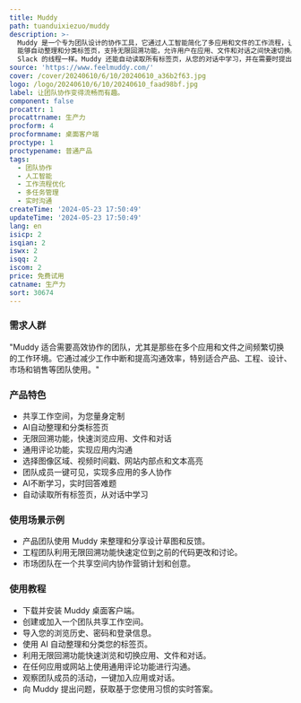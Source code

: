 ```yaml
---
title: Muddy
path: tuanduixiezuo/muddy
description: >-
  Muddy 是一个专为团队设计的协作工具，它通过人工智能简化了多应用和文件的工作流程，让团队成员能够更高效地协作。Muddy
  能够自动整理和分类标签页，支持无限回溯功能，允许用户在应用、文件和对话之间快速切换。此外，它还具有通用评论功能，允许用户在任何地方进行高亮、点击和发送，就像在每个应用和网站上都有
  Slack 的线程一样。Muddy 还能自动读取所有标签页，从您的对话中学习，并在需要时提出后续问题。
source: 'https://www.feelmuddy.com/'
cover: /cover/20240610/6/10/20240610_a36b2f63.jpg
logo: /logo/20240610/6/10/20240610_faad98bf.jpg
label: 让团队协作变得流畅而有趣。
component: false
procattr: 1
procattrname: 生产力
procform: 4
procformname: 桌面客户端
proctype: 1
proctypename: 普通产品
tags:
  - 团队协作
  - 人工智能
  - 工作流程优化
  - 多任务管理
  - 实时沟通
createTime: '2024-05-23 17:50:49'
updateTime: '2024-05-23 17:50:49'
lang: en
isicp: 2
isqian: 2
iswx: 2
isqq: 2
iscom: 2
price: 免费试用
catname: 生产力
sort: 30674
---
```




### 需求人群
"Muddy 适合需要高效协作的团队，尤其是那些在多个应用和文件之间频繁切换的工作环境。它通过减少工作中断和提高沟通效率，特别适合产品、工程、设计、市场和销售等团队使用。"

### 产品特色
* 共享工作空间，为您量身定制
* AI自动整理和分类标签页
* 无限回溯功能，快速浏览应用、文件和对话
* 通用评论功能，实现应用内沟通
* 选择图像区域、视频时间戳、网站内部点和文本高亮
* 团队成员一键可见，实现多应用的多人协作
* AI不断学习，实时回答难题
* 自动读取所有标签页，从对话中学习

### 使用场景示例
* 产品团队使用 Muddy 来整理和分享设计草图和反馈。
* 工程团队利用无限回溯功能快速定位到之前的代码更改和讨论。
* 市场团队在一个共享空间内协作营销计划和创意。

### 使用教程
* 下载并安装 Muddy 桌面客户端。
* 创建或加入一个团队共享工作空间。
* 导入您的浏览历史、密码和登录信息。
* 使用 AI 自动整理和分类您的标签页。
* 利用无限回溯功能快速浏览和切换应用、文件和对话。
* 在任何应用或网站上使用通用评论功能进行沟通。
* 观察团队成员的活动，一键加入应用或对话。
* 向 Muddy 提出问题，获取基于您使用习惯的实时答案。

  
